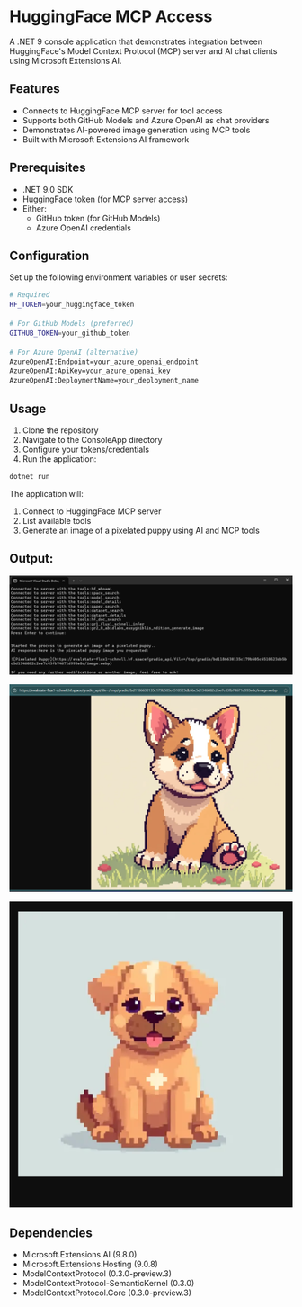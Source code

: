 # HuggingFace MCP Access

A .NET 9 console application that demonstrates integration between HuggingFace's Model Context Protocol (MCP) server and AI chat clients using Microsoft Extensions AI.

## Features

- Connects to HuggingFace MCP server for tool access
- Supports both GitHub Models and Azure OpenAI as chat providers
- Demonstrates AI-powered image generation using MCP tools
- Built with Microsoft Extensions AI framework

## Prerequisites

- .NET 9.0 SDK
- HuggingFace token (for MCP server access)
- Either:
  - GitHub token (for GitHub Models)
  - Azure OpenAI credentials

## Configuration

Set up the following environment variables or user secrets:

```bash
# Required
HF_TOKEN=your_huggingface_token

# For GitHub Models (preferred)
GITHUB_TOKEN=your_github_token

# For Azure OpenAI (alternative)
AzureOpenAI:Endpoint=your_azure_openai_endpoint
AzureOpenAI:ApiKey=your_azure_openai_key
AzureOpenAI:DeploymentName=your_deployment_name
```

## Usage

1. Clone the repository
2. Navigate to the ConsoleApp directory
3. Configure your tokens/credentials
4. Run the application:

```bash
dotnet run
```

The application will:
1. Connect to HuggingFace MCP server
2. List available tools
3. Generate an image of a pixelated puppy using AI and MCP tools


## Output:
![alt text](image-1.png)

![alt text](image.png)

![alt text](image-2.png)

## Dependencies

- Microsoft.Extensions.AI (9.8.0)
- Microsoft.Extensions.Hosting (9.0.8)
- ModelContextProtocol (0.3.0-preview.3)
- ModelContextProtocol-SemanticKernel (0.3.0)
- ModelContextProtocol.Core (0.3.0-preview.3)